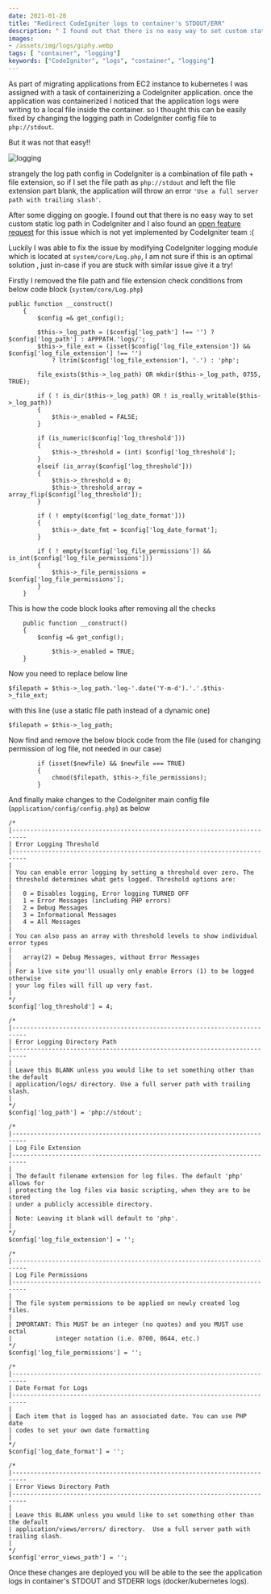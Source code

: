 ```yaml
---
date: 2021-01-20
title: "Redirect CodeIgniter logs to container's STDOUT/ERR"
description: " I found out that there is no easy way to set custom static log path in CodeIgniter"
images:
- /assets/img/logs/giphy.webp
tags: [ "container", "logging"]
keywords: ["CodeIgniter", "logs", "container", "logging"]
---
```

As part of migrating applications from EC2 instance to kubernetes I was assigned with a task of containerizing a CodeIgniter application. once the application was containerized I noticed that the application logs were writing to a local file inside the container. so I thought this can be easily fixed by changing the logging path in CodeIgniter config file to `php://stdout`. 

But it was not that easy!! 

![logging](/assets/img/logs/giphy.webp)

strangely the log path config in CodeIgniter is a combination of file path + file extension, so if I set the file path as `php://stdout` and left the file extension part blank, the application will throw an error `'Use a full server path with trailing slash'`.

After some digging on google. I found out that there is no easy way to set custom static log path in CodeIgniter and I also found an [open feature request](https://github.com/bcit-ci/CodeIgniter/issues/5648) for this issue which is not yet implemented by CodeIgniter team :(

Luckily I was able to fix the issue by modifying CodeIgniter logging module which is located at `system/core/Log.php`, I am not sure if this is an optimal solution , just in-case if you are stuck with similar issue give it a try! 

Firstly I removed the file path and file extension check conditions from below code block (`system/core/Log.php`)

```
public function __construct()
	{
		$config =& get_config();

		$this->_log_path = ($config['log_path'] !== '') ? $config['log_path'] : APPPATH.'logs/';
		$this->_file_ext = (isset($config['log_file_extension']) && $config['log_file_extension'] !== '')
			? ltrim($config['log_file_extension'], '.') : 'php';

		file_exists($this->_log_path) OR mkdir($this->_log_path, 0755, TRUE);

		if ( ! is_dir($this->_log_path) OR ! is_really_writable($this->_log_path))
		{
			$this->_enabled = FALSE;
		}

		if (is_numeric($config['log_threshold']))
		{
			$this->_threshold = (int) $config['log_threshold'];
		}
		elseif (is_array($config['log_threshold']))
		{
			$this->_threshold = 0;
			$this->_threshold_array = array_flip($config['log_threshold']);
		}

		if ( ! empty($config['log_date_format']))
		{
			$this->_date_fmt = $config['log_date_format'];
		}

		if ( ! empty($config['log_file_permissions']) && is_int($config['log_file_permissions']))
		{
			$this->_file_permissions = $config['log_file_permissions'];
		}
	}
```
This is how the code block looks after removing all the checks

```
	public function __construct()
	{
		$config =& get_config();

			$this->_enabled = TRUE;
	}
```	

Now you need to replace below line 

```
$filepath = $this->_log_path.'log-'.date('Y-m-d').'.'.$this->_file_ext;
```
with this line (use a static file path instead of a dynamic one)

```
$filepath = $this->_log_path;
```
Now find and remove the below block code from the file (used for changing permission of log file, not needed in our case)

```
		if (isset($newfile) && $newfile === TRUE)
		{
			chmod($filepath, $this->_file_permissions);
		}
```		

And finally make changes to the CodeIgniter main config file (`application/config/config.php`) as below

```
/*
|--------------------------------------------------------------------------
| Error Logging Threshold
|--------------------------------------------------------------------------
|
| You can enable error logging by setting a threshold over zero. The
| threshold determines what gets logged. Threshold options are:
|
|	0 = Disables logging, Error logging TURNED OFF
|	1 = Error Messages (including PHP errors)
|	2 = Debug Messages
|	3 = Informational Messages
|	4 = All Messages
|
| You can also pass an array with threshold levels to show individual error types
|
| 	array(2) = Debug Messages, without Error Messages
|
| For a live site you'll usually only enable Errors (1) to be logged otherwise
| your log files will fill up very fast.
|
*/
$config['log_threshold'] = 4;

/*
|--------------------------------------------------------------------------
| Error Logging Directory Path
|--------------------------------------------------------------------------
|
| Leave this BLANK unless you would like to set something other than the default
| application/logs/ directory. Use a full server path with trailing slash.
|
*/
$config['log_path'] = 'php://stdout';

/*
|--------------------------------------------------------------------------
| Log File Extension
|--------------------------------------------------------------------------
|
| The default filename extension for log files. The default 'php' allows for
| protecting the log files via basic scripting, when they are to be stored
| under a publicly accessible directory.
|
| Note: Leaving it blank will default to 'php'.
|
*/
$config['log_file_extension'] = '';

/*
|--------------------------------------------------------------------------
| Log File Permissions
|--------------------------------------------------------------------------
|
| The file system permissions to be applied on newly created log files.
|
| IMPORTANT: This MUST be an integer (no quotes) and you MUST use octal
|            integer notation (i.e. 0700, 0644, etc.)
*/
$config['log_file_permissions'] = '';

/*
|--------------------------------------------------------------------------
| Date Format for Logs
|--------------------------------------------------------------------------
|
| Each item that is logged has an associated date. You can use PHP date
| codes to set your own date formatting
|
*/
$config['log_date_format'] = '';

/*
|--------------------------------------------------------------------------
| Error Views Directory Path
|--------------------------------------------------------------------------
|
| Leave this BLANK unless you would like to set something other than the default
| application/views/errors/ directory.  Use a full server path with trailing slash.
|
*/
$config['error_views_path'] = '';

```

Once these changes are deployed you will be able to the see the application logs in container's STDOUT and STDERR logs (docker/kubernetes logs).

